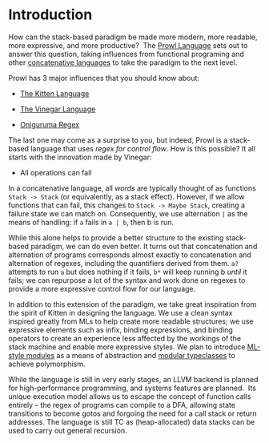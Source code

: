 # Introduction
How can the stack-based paradigm be made more modern, more readable, more expressive, and more productive?  The [Prowl Language](https://github.com/UberPyro/prowl) sets out to answer this question, taking influences from functional programing and other [concatenative languages](https://concatenative.org/wiki/view/Concatenative%20language) to take the paradigm to the next level.

Prowl has 3 major influences that you should know about:

- [The Kitten Language](http://kittenlang.org/)

- [The Vinegar Language](https://github.com/catseye/Vinegar)

- [Oniguruma Regex](https://github.com/kkos/oniguruma/blob/master/doc/RE)

The last one may come as a surprise to you, but indeed, Prowl is a stack-based language that uses *regex for control flow*. How is this possible? It all starts with the innovation made by Vinegar:

- All operations can fail

In a concatenative language, all *words* are typically thought of as functions `Stack -> Stack` (or equivalently, as a stack effect). However, if we allow functions that can fail, this changes to `Stack -> Maybe Stack`, creating a failure state we can match on. Consequently, we use alternation `|` as the means of handling: if `a` fails in `a | b`, then b is run.

While this alone helps to provide a better structure to the existing stack-based paradigm, we can do even better. It turns out that concatenation and alternation of programs corresponds almost exactly to concatenation and alternation of regexes, including the quantifiers derived from them. `a?` attempts to run `a` but does nothing if it fails, `b*` will keep running b *until* it fails; we can repurpose a lot of the syntax and work done on regexes to provide a more expressive control flow for our language.

In addition to this extension of the paradigm, we take great inspiration from the spirit of Kitten in designing the language. We use a clean syntax inspired greatly from MLs to help create more readable structures; we use expressive elements such as infix, binding expressions, and binding operators to create an experience less affected by the workings of the stack machine and enable more expressive styles. We plan to introduce [ML-style modules](https://people.mpi-sws.org/~rossberg/mixml/mixml-toplas.pdf) as a means of abstraction and [modular typeclasses](https://people.mpi-sws.org/~dreyer/papers/mtc/main-long.pdf) to achieve polymorphism.

While the language is still in very early stages, an LLVM backend is planned for high-performance programming, and systems features are planned.  Its unique execution model allows us to escape the concept of function calls entirely – the regex of programs can compile to a DFA, allowing state transitions to become gotos and forgoing the need for a call stack or return addresses. The language is still TC as (heap-allocated) data stacks can be used to carry out general recursion. 
